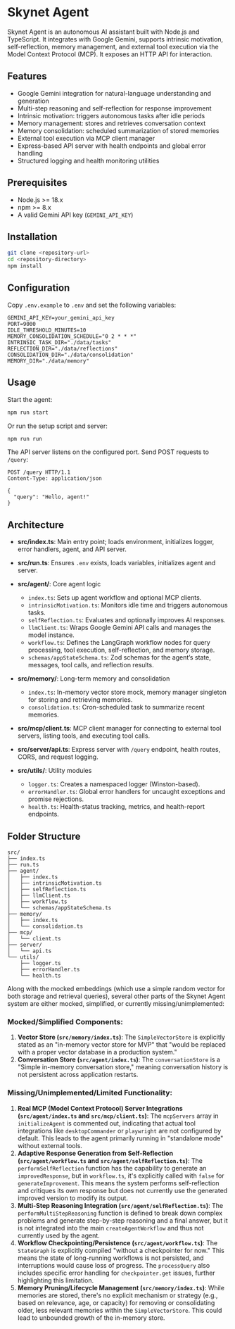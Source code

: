 # Skynet Agent

Skynet Agent is an autonomous AI assistant built with Node.js and TypeScript. It integrates with Google Gemini, supports intrinsic motivation, self-reflection, memory management, and external tool execution via the Model Context Protocol (MCP). It exposes an HTTP API for interaction.

## Features

* Google Gemini integration for natural-language understanding and generation
* Multi-step reasoning and self-reflection for response improvement
* Intrinsic motivation: triggers autonomous tasks after idle periods
* Memory management: stores and retrieves conversation context
* Memory consolidation: scheduled summarization of stored memories
* External tool execution via MCP client manager
* Express-based API server with health endpoints and global error handling
* Structured logging and health monitoring utilities

## Prerequisites

* Node.js >= 18.x
* npm >= 8.x
* A valid Gemini API key (`GEMINI_API_KEY`)

## Installation

```bash
git clone <repository-url>
cd <repository-directory>
npm install
```

## Configuration

Copy `.env.example` to `.env` and set the following variables:

```env
GEMINI_API_KEY=your_gemini_api_key
PORT=9000
IDLE_THRESHOLD_MINUTES=10
MEMORY_CONSOLIDATION_SCHEDULE="0 2 * * *"
INTRINSIC_TASK_DIR="./data/tasks"
REFLECTION_DIR="./data/reflections"
CONSOLIDATION_DIR="./data/consolidation"
MEMORY_DIR="./data/memory"
```

## Usage

Start the agent:

```bash
npm run start
```

Or run the setup script and server:

```bash
npm run run
```

The API server listens on the configured port. Send POST requests to `/query`:

```http
POST /query HTTP/1.1
Content-Type: application/json

{
  "query": "Hello, agent!"
}
```

## Architecture

* **src/index.ts**: Main entry point; loads environment, initializes logger, error handlers, agent, and API server.
* **src/run.ts**: Ensures `.env` exists, loads variables, initializes agent and server.
* **src/agent/**: Core agent logic

  * `index.ts`: Sets up agent workflow and optional MCP clients.
  * `intrinsicMotivation.ts`: Monitors idle time and triggers autonomous tasks.
  * `selfReflection.ts`: Evaluates and optionally improves AI responses.
  * `llmClient.ts`: Wraps Google Gemini API calls and manages the model instance.
  * `workflow.ts`: Defines the LangGraph workflow nodes for query processing, tool execution, self-reflection, and memory storage.
  * `schemas/appStateSchema.ts`: Zod schemas for the agent’s state, messages, tool calls, and reflection results.
* **src/memory/**: Long-term memory and consolidation

  * `index.ts`: In-memory vector store mock, memory manager singleton for storing and retrieving memories.
  * `consolidation.ts`: Cron-scheduled task to summarize recent memories.
* **src/mcp/client.ts**: MCP client manager for connecting to external tool servers, listing tools, and executing tool calls.
* **src/server/api.ts**: Express server with `/query` endpoint, health routes, CORS, and request logging.
* **src/utils/**: Utility modules

  * `logger.ts`: Creates a namespaced logger (Winston-based).
  * `errorHandler.ts`: Global error handlers for uncaught exceptions and promise rejections.
  * `health.ts`: Health-status tracking, metrics, and health-report endpoints.

## Folder Structure

```
src/
├── index.ts
├── run.ts
├── agent/
│   ├── index.ts
│   ├── intrinsicMotivation.ts
│   ├── selfReflection.ts
│   ├── llmClient.ts
│   ├── workflow.ts
│   └── schemas/appStateSchema.ts
├── memory/
│   ├── index.ts
│   └── consolidation.ts
├── mcp/
│   └── client.ts
├── server/
│   └── api.ts
└── utils/
    ├── logger.ts
    ├── errorHandler.ts
    └── health.ts
```
Along with the mocked embeddings (which use a simple random vector for both storage and retrieval queries), several other parts of the Skynet Agent system are either mocked, simplified, or currently missing/unimplemented:

### Mocked/Simplified Components:

1.  **Vector Store (`src/memory/index.ts`)**: The `SimpleVectorStore` is explicitly stated as an "in-memory vector store for MVP" that "would be replaced with a proper vector database in a production system."
2.  **Conversation Store (`src/agent/index.ts`)**: The `conversationStore` is a "Simple in-memory conversation store," meaning conversation history is not persistent across application restarts.

### Missing/Unimplemented/Limited Functionality:

1.  **Real MCP (Model Context Protocol) Server Integrations (`src/agent/index.ts` and `src/mcp/client.ts`)**: The `mcpServers` array in `initializeAgent` is commented out, indicating that actual tool integrations like `desktopCommander` or `playwright` are not configured by default. This leads to the agent primarily running in "standalone mode" without external tools.
2.  **Adaptive Response Generation from Self-Reflection (`src/agent/workflow.ts` and `src/agent/selfReflection.ts`)**: The `performSelfReflection` function has the capability to generate an `improvedResponse`, but in `workflow.ts`, it's explicitly called with `false` for `generateImprovement`. This means the system performs self-reflection and critiques its own response but does not currently use the generated improved version to modify its output.
3.  **Multi-Step Reasoning Integration (`src/agent/selfReflection.ts`)**: The `performMultiStepReasoning` function is defined to break down complex problems and generate step-by-step reasoning and a final answer, but it is not integrated into the main `createAgentWorkflow` and thus not currently used by the agent.
4.  **Workflow Checkpointing/Persistence (`src/agent/workflow.ts`)**: The `StateGraph` is explicitly compiled "without a checkpointer for now." This means the state of long-running workflows is not persisted, and interruptions would cause loss of progress. The `processQuery` also includes specific error handling for `checkpointer.get` issues, further highlighting this limitation.
5.  **Memory Pruning/Lifecycle Management (`src/memory/index.ts`)**: While memories are stored, there's no explicit mechanism or strategy (e.g., based on relevance, age, or capacity) for removing or consolidating older, less relevant memories within the `SimpleVectorStore`. This could lead to unbounded growth of the in-memory store.